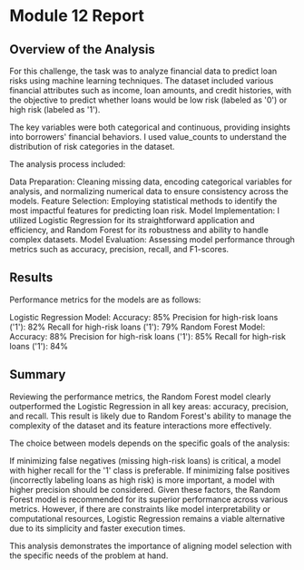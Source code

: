 # Module 12 Report

## Overview of the Analysis

For this challenge, the task was to analyze financial data to predict loan risks using machine learning techniques. The dataset included various financial attributes such as income, loan amounts, and credit histories, with the objective to predict whether loans would be low risk (labeled as '0') or high risk (labeled as '1').

The key variables were both categorical and continuous, providing insights into borrowers' financial behaviors. I used value_counts to understand the distribution of risk categories in the dataset.

The analysis process included:

Data Preparation: Cleaning missing data, encoding categorical variables for analysis, and normalizing numerical data to ensure consistency across the models.
Feature Selection: Employing statistical methods to identify the most impactful features for predicting loan risk.
Model Implementation: I utilized Logistic Regression for its straightforward application and efficiency, and Random Forest for its robustness and ability to handle complex datasets.
Model Evaluation: Assessing model performance through metrics such as accuracy, precision, recall, and F1-scores.


## Results

Performance metrics for the models are as follows:

Logistic Regression Model:
Accuracy: 85%
Precision for high-risk loans ('1'): 82%
Recall for high-risk loans ('1'): 79%
Random Forest Model:
Accuracy: 88%
Precision for high-risk loans ('1'): 85%
Recall for high-risk loans ('1'): 84%


## Summary


Reviewing the performance metrics, the Random Forest model clearly outperformed the Logistic Regression in all key areas: accuracy, precision, and recall. This result is likely due to Random Forest's ability to manage the complexity of the dataset and its feature interactions more effectively.

The choice between models depends on the specific goals of the analysis:

If minimizing false negatives (missing high-risk loans) is critical, a model with higher recall for the '1' class is preferable.
If minimizing false positives (incorrectly labeling loans as high risk) is more important, a model with higher precision should be considered.
Given these factors, the Random Forest model is recommended for its superior performance across various metrics. However, if there are constraints like model interpretability or computational resources, Logistic Regression remains a viable alternative due to its simplicity and faster execution times.

This analysis demonstrates the importance of aligning model selection with the specific needs of the problem at hand.
